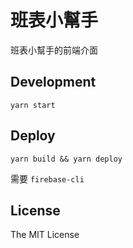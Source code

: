 # 班表小幫手

班表小幫手的前端介面

## Development

`yarn start`

## Deploy

`yarn build && yarn deploy`

需要 `firebase-cli`

## License

The MIT License